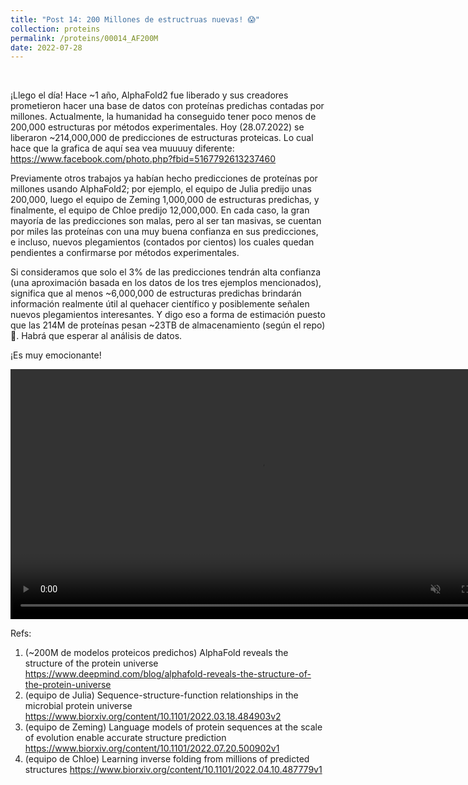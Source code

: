 ```yaml
---
title: "Post 14: 200 Millones de estructruas nuevas! 😱"
collection: proteins
permalink: /proteins/00014_AF200M
date: 2022-07-28
---
```


&nbsp;

¡Llego el día! Hace ~1 año, AlphaFold2 fue liberado y sus creadores prometieron hacer una base de datos con proteínas predichas contadas por millones. Actualmente, la humanidad ha conseguido tener poco menos de 200,000 estructuras por métodos experimentales. Hoy (28.07.2022) se liberaron ~214,000,000 de predicciones de estructuras proteicas. Lo cual hace que la grafica de aquí sea vea muuuuy diferente: https://www.facebook.com/photo.php?fbid=5167792613237460

Previamente otros trabajos ya habían hecho predicciones de proteínas por millones usando AlphaFold2; por ejemplo, el equipo de Julia predijo unas 200,000, luego el equipo de Zeming 1,000,000 de estructuras predichas, y finalmente, el equipo de Chloe predijo 12,000,000. En cada caso, la gran mayoría de las predicciones son malas, pero al ser tan masivas, se cuentan por miles las proteínas con una muy buena confianza en sus predicciones, e incluso, nuevos plegamientos (contados por cientos) los cuales quedan pendientes a confirmarse por métodos experimentales. 

Si consideramos que solo el 3% de las predicciones tendrán alta confianza (una aproximación basada en los datos de los tres ejemplos mencionados), significa que al menos ~6,000,000 de estructuras predichas brindarán información realmente útil al quehacer científico y posiblemente señalen nuevos plegamientos interesantes. Y digo eso a forma de estimación puesto que las 214M de proteínas pesan ~23TB de almacenamiento (según el repo) 😬.  Habrá que esperar al análisis de datos. 

¡Es muy emocionante!


<div>
<center>
<video width="800" autoplay="autoplay" loop="true" controls muted>
  <source src="/images/proteins/00014_fold.mp4" type="video/mp4">
  Your browser does not support the video tag.
</video>
</center>
</div>



Refs:

1. (~200M de modelos proteicos predichos) AlphaFold reveals the structure of the protein universe
https://www.deepmind.com/blog/alphafold-reveals-the-structure-of-the-protein-universe
2. (equipo de Julia) Sequence-structure-function relationships in the microbial protein universe https://www.biorxiv.org/content/10.1101/2022.03.18.484903v2 
3. (equipo de Zeming) Language models of protein sequences at the scale of evolution enable accurate structure prediction
https://www.biorxiv.org/content/10.1101/2022.07.20.500902v1
4. (equipo de Chloe) Learning inverse folding from millions of predicted structures https://www.biorxiv.org/content/10.1101/2022.04.10.487779v1
